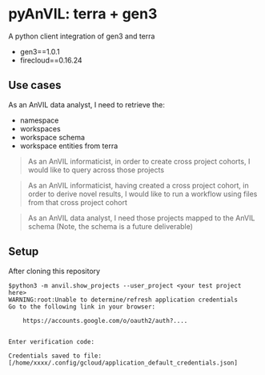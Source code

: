 # pyAnVIL: terra + gen3

A python client integration of gen3 and terra
* gen3==1.0.1
* firecloud==0.16.24

## Use cases

As an AnVIL data analyst, I need to retrieve the:
* namespace
* workspaces
* workspace schema
* workspace entities
from terra

> As an AnVIL informaticist, in order to create cross project cohorts, I would like to query across those projects


> As an AnVIL informaticist, having created a cross project cohort, in order to derive novel results, I would like to run a workflow using files from that cross project cohort

> As an AnVIL data analyst, I need those projects mapped to the AnVIL schema (Note, the schema is a future deliverable)

## Setup

After cloning this repository

```
$python3 -m anvil.show_projects --user_project <your test project here>
WARNING:root:Unable to determine/refresh application credentials
Go to the following link in your browser:

    https://accounts.google.com/o/oauth2/auth?....


Enter verification code:

Credentials saved to file: [/home/xxxx/.config/gcloud/application_default_credentials.json]

```

